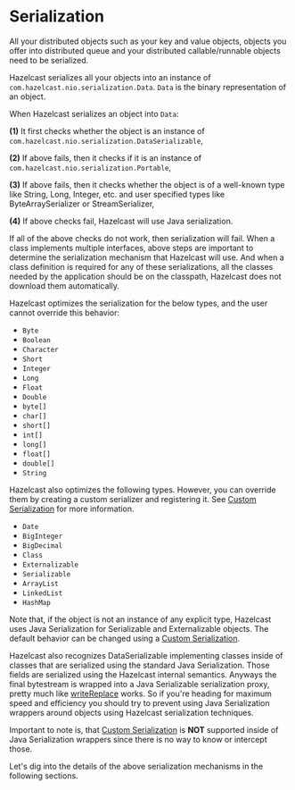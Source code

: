 


# Serialization

All your distributed objects such as your key and value objects, objects you offer into distributed queue and your distributed callable/runnable objects need to be serialized.

Hazelcast serializes all your objects into an instance of `com.hazelcast.nio.serialization.Data`. `Data` is the binary representation of an object. 

When Hazelcast serializes an object into `Data`:

**(1)** It first checks whether the object is an instance of `com.hazelcast.nio.serialization.DataSerializable`, 

**(2)** If above fails, then it checks if it is an instance of `com.hazelcast.nio.serialization.Portable`,

**(3)** If above fails, then it checks whether the object is of a well-known type like String, Long, Integer, etc. and user specified types like ByteArraySerializer or StreamSerializer,

**(4)** If above checks fail, Hazelcast will use Java serialization.

If all of the above checks do not work, then serialization will fail. When a class implements multiple interfaces, above steps are important to determine the serialization mechanism that Hazelcast will use. And when a class definition is required for any of these serializations, all the classes needed by the application should be on the classpath, Hazelcast does not download them automatically.

Hazelcast optimizes the serialization for the below types, and the user cannot override this behavior:

- `Byte`
- `Boolean`
- `Character`
- `Short`
- `Integer`
- `Long`
- `Float`
- `Double`
- `byte[]`
- `char[]`
- `short[]`
- `int[]`
- `long[]`
- `float[]`
- `double[]`
- `String`

Hazelcast also optimizes the following types. However, you can override them by creating a custom serializer and registering it. See [Custom Serialization](#custom-serialization) for more information.

- `Date`
- `BigInteger`
- `BigDecimal`
- `Class`
- `Externalizable`
- `Serializable`
- `ArrayList`
- `LinkedList`
- `HashMap`

Note that, if the object is not an instance of any explicit type, Hazelcast uses Java Serialization for Serializable and Externalizable objects. The default behavior can be changed using a [Custom Serialization](#custom-serialization).

Hazelcast also recognizes DataSerializable implementing classes inside of classes that are serialized using the standard Java Serialization. Those fields are serialized using the Hazelcast internal semantics. Anyways the final bytestream is wrapped into a Java Serializable
serialization proxy, pretty much like [writeReplace](http://docs.oracle.com/javase/8/docs/platform/serialization/spec/output.html#a5324) works. So if you're heading for maximum speed and efficiency you should try to prevent using Java Serialization wrappers around objects
using Hazelcast serialization techniques.

Important to note is, that [Custom Serialization](#custom-serialization) is **NOT** supported inside of Java Serialization wrappers since there is no way to know or intercept those.

Let's dig into the details of the above serialization mechanisms in the following sections.
